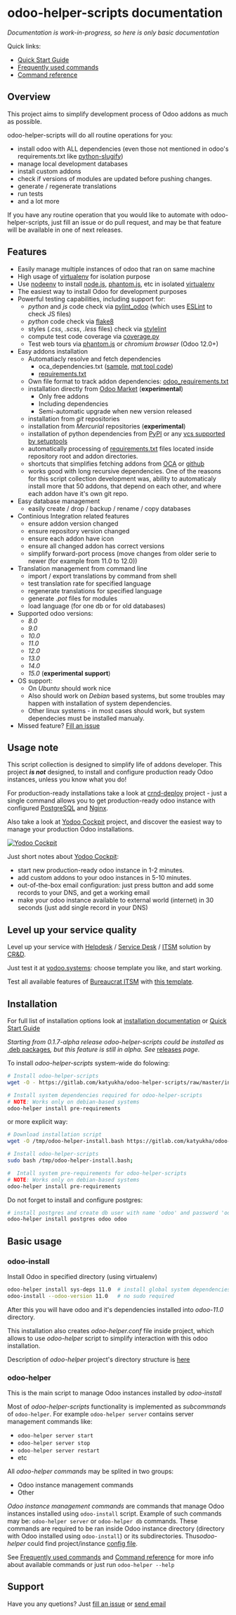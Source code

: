 # odoo-helper-scripts documentation

*Documentation is work-in-progress, so here is only basic documentation*

Quick links:

- [Quick Start Guide](./quick-start-guide.md) 
- [Frequently used commands](./frequently-used-commands.md)
- [Command reference](./command-reference.md)

## Overview

This project aims to simplify development process of Odoo addons as much as possible.

odoo-helper-scripts will do all routine operations for you:
- install odoo with ALL dependencies (even those not mentioned in odoo's requirements.txt like [python-slugify](https://pypi.org/project/python-slugify/))
- manage local development databases
- install custom addons
- check if versions of modules are updated before pushing changes.
- generate / regenerate translations
- run tests
- and a lot more

If you have any routine operation that you would like to automate with odoo-helper-scripts, just fill an issue or do pull request, and may be that feature will be available in one of next releases.


## Features

- Easily manage multiple instances of odoo that ran on same machine
- High usage of [virtualenv](https://virtualenv.pypa.io/en/stable/) for isolation purpose
- Use [nodeenv](https://pypi.python.org/pypi/nodeenv) to install [node.js](https://nodejs.org/en/), [phantom.js](http://phantomjs.org/), etc in isolated [virtualenv](https://virtualenv.pypa.io/en/stable/)
- The easiest way to install Odoo for development purposes
- Powerful testing capabilities, including support for:
    - *python* and *js* code check via [pylint\_odoo](https://pypi.python.org/pypi/pylint-odoo) (which uses [ESLint](https://eslint.org/) to check JS files)
    - *python* code check via [flake8](https://pypi.python.org/pypi/flake8)
    - styles (*.css*, *.scss*, *.less* files) check via [stylelint](https://stylelint.io/)
    - compute test code coverage via [coverage.py](https://coverage.readthedocs.io)
    - Test web tours via [phantom.js](http://phantomjs.org/) or *chromium browser* (Odoo 12.0+)
- Easy addons installation
    - Automatiacly resolve and fetch dependencies
        - oca\_dependencies.txt ([sample](https://github.com/OCA/maintainer-quality-tools/blob/master/sample_files/oca_dependencies.txt), [mqt tool code](https://github.com/OCA/maintainer-quality-tools/blob/master/sample_files/oca_dependencies.txt))
        - [requirements.txt](https://pip.readthedocs.io/en/stable/user_guide/#requirements-files)
    - Own file format to track addon dependencies: [odoo\_requirements.txt](https://katyukha.gitlab.io/odoo-helper-scripts/odoo-requirements-txt/)
    - installation directly from [Odoo Market](https://apps.odoo.com/apps) (**experimental**)
        - Only free addons
        - Including dependencies
        - Semi-automatic upgrade when new version released
    - installation from *git* repositories
    - installation from *Mercurial* repositories (**experimental**)
    - installation of python dependencies from [PyPI](pypi.python.org/pypi) or any [vcs supported by setuptools](https://setuptools.readthedocs.io/en/latest/setuptools.html?highlight=develop%20mode#dependencies-that-aren-t-in-pypi)
    - automatically processing of [requirements.txt](https://pip.pypa.io/en/stable/user_guide/#requirements-files) files located inside repository root and addon directories.
    - shortcuts that simplifies fetching addons from [OCA](https://github.com/OCA) or [github](https://github.com)
    - works good with long recursive dependencies.
      One of the reasons for this script collection development was,
      ability to automaticaly install more that 50 addons,
      that depend on each other, and where each addon have it's own git repo.
- Easy database management
    - easily create / drop / backup / rename / copy databases
- Continious Integration related features
    - ensure addon version changed
    - ensure repository version changed
    - ensure each addon have icon
    - ensure all changed addon has correct versions
    - simplify forward-port process (move changes from older serie to newer (for example from 11.0 to 12.0))
- Translation management from command line
    - import / export translations by command from shell
    - test translation rate for specified language
    - regenerate translations for specified language
    - generate *.pot* files for modules
    - load language (for one db or for old databases)
- Supported odoo versions:
    - *8.0*
    - *9.0*
    - *10.0*
    - *11.0*
    - *12.0*
    - *13.0*
    - *14.0*
    - *15.0* (**experimental support**)
- OS support:
    - On *Ubuntu* should work nice
    - Also should work on *Debian* based systems, but some troubles may happen with installation of system dependencies.
    - Other linux systems - in most cases should work, but system dependecies must be installed manualy.
- Missed feature? [Fill an issue](https://gitlab.com/katyukha/odoo-helper-scripts/issues/new)


## Usage note

This script collection is designed to simplify life of addons developer.
This project ***is not*** designed, to install and configure production ready Odoo instances, unless you know what you do!

For production-ready installations take a look at [crnd-deploy](http://github.com/crnd-inc/crnd-deploy) project - just a single command allows you to get production-ready odoo instance with configured [PostgreSQL](https://www.postgresql.org/) and [Nginx](https://nginx.org/).

Also take a look at [Yodoo Cockpit](https://crnd.pro/yodoo-cockpit) project, and discover the easiest way to manage your production Odoo installations.

[![Yodoo Cockpit](https://crnd.pro/web/image/18846/banner_2_4_gif_animation_cut.gif)](https://crnd.pro/yodoo-cockpit)

Just short notes about [Yodoo Cockpit](https://crnd.pro/yodoo-cockpit):
- start new production-ready odoo instance in 1-2 minutes.
- add custom addons to your odoo instances in 5-10 minutes.
- out-of-the-box email configuration: just press button and add some records to your DNS, and get a working email
- make your odoo instance available to external world (internet) in 30 seconds (just add single record in your DNS)


## Level up your service quality

Level up your service with [Helpdesk](https://crnd.pro/solutions/helpdesk) / [Service Desk](https://crnd.pro/solutions/service-desk) / [ITSM](https://crnd.pro/itsm) solution by [CR&D](https://crnd.pro/).

Just test it at [yodoo.systems](https://yodoo.systems/saas/templates): choose template you like, and start working.

Test all available features of [Bureaucrat ITSM](https://crnd.pro/itsm) with [this template](https://yodoo.systems/saas/template/bureaucrat-itsm-demo-data-95).


## Installation

For full list of installation options look at [installation documentation](./installation.md)
or [Quick Start Guide](./quick-start-guide.md)

*Starting from 0.1.7-alpha release odoo-helper-scripts could be installed as* [.deb packages](https://katyukha.gitlab.io/odoo-helper-scripts/installation#install-as-deb-package)*,
but this feature is still in alpha. See* [releases](https://gitlab.com/katyukha/odoo-helper-scripts/releases) *page.*

To install *odoo-helper-scripts* system-wide do folowing:

```bash
# Install odoo-helper-scripts
wget -O - https://gitlab.com/katyukha/odoo-helper-scripts/raw/master/install-system.bash | sudo bash -s

# Install system dependencies required for odoo-helper-scripts
# NOTE: Works only on debian-based systems
odoo-helper install pre-requirements
```

or more explicit way:

```bash
# Download installation script
wget -O /tmp/odoo-helper-install.bash https://gitlab.com/katyukha/odoo-helper-scripts/raw/master/install-system.bash;

# Install odoo-helper-scripts
sudo bash /tmp/odoo-helper-install.bash;

#  Intall system pre-requirements for odoo-helper-scripts
# NOTE: Works only on debian-based systems
odoo-helper install pre-requirements
```

Do not forget to install and configure postgres:

```bash
# install postgres and create db user with name 'odoo' and password 'odoo'
odoo-helper install postgres odoo odoo
```


## Basic usage

### odoo-install

Install Odoo in specified directory (using virtualenv)

```bash
odoo-helper install sys-deps 11.0  # install global system dependencies for specified version of Odoo
odoo-install --odoo-version 11.0   # no sudo required
```

After this you will have odoo and it's dependencies installed into *odoo-11.0* directory.

This installation also creates *odoo-helper.conf* file inside project, which allows to use
*odoo-helper* script to simplify interaction with this odoo installation.

Description of *odoo-helper* project's directory structure is [here](./project-directory-structure.md)


### odoo-helper

This is the main script to manage Odoo instances installed by *odoo-install*

Most of *odoo-helper-scripts* functionality is implemented as *subcommands* of `odoo-helper`.
For example `odoo-helper server` contains server management commands like:

- `odoo-helper server start`
- `odoo-helper server stop`
- `odoo-helper server restart`
- etc

All *odoo-helper commands* may be splited in two groups:

- Odoo instance management commands
- Other

*Odoo instance management commands* are commands that manage Odoo instances installed using `odoo-install` script.
Example of such commands may be: `odoo-helper server` or `odoo-helper db` commands.
These commands are required to be ran inside Odoo instance directory (directory with Odoo installed using `odoo-install`)
or its subdirectories. Thus*odoo-helper* could find project/instance [config file](./odoo-helper-configuration.md).

See [Frequently used commands](./frequently-used-commands.md) and [Command reference](./command-reference.md) for more info about available commands
or just run `odoo-helper --help`

## Support

Have you any quetions? Just [fill an issue](https://gitlab.com/katyukha/odoo-helper-scripts/issues/new) or [send email](mailto:incoming+katyukha/odoo-helper-scripts@incoming.gitlab.com)
